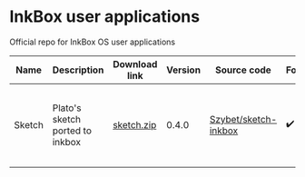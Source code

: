 # InkBox user applications
Official repo for InkBox OS user applications

| Name  | Description | Download link | Version | Source code | Fork | Author | Supported devices |
| - | - | - | - | - | - | - | - |
| Sketch  | Plato's sketch ported to inkbox | [sketch.zip](https://github.com/Kobo-InkBox/user-applications/raw/main/download/sketch.zip) | 0.4.0 | [Szybet/sketch-inkbox](https://github.com/Szybet/sketch-inkbox) | :heavy_check_mark: | Szybet | n705, n905b, n905c, n613, n236, n437, n306 |
